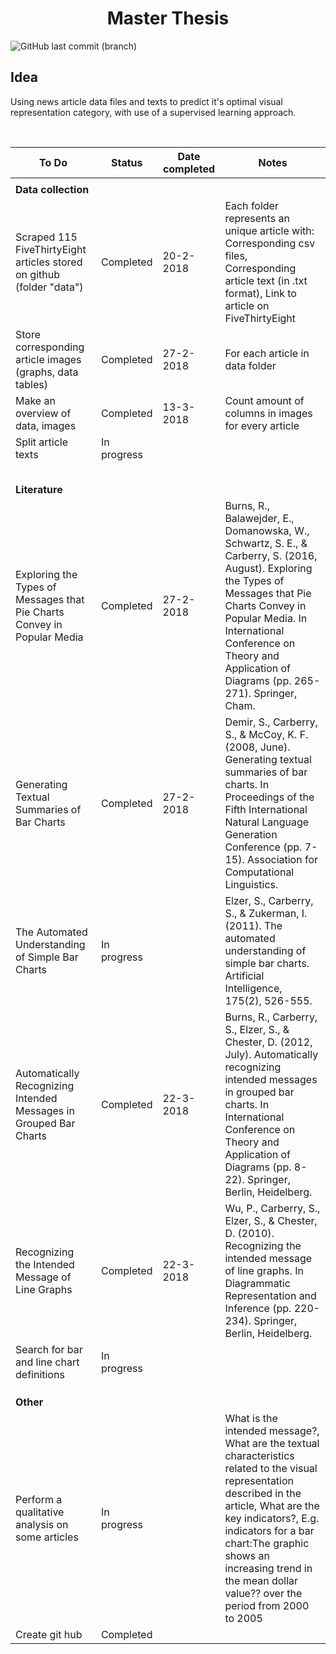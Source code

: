 <h1 align="center">Master Thesis</h1>

![GitHub last commit (branch)](https://img.shields.io/github/last-commit/mikevanlenthe/master-thesis.svg?longCache=true&style=for-the-badge)


## Idea
Using news article data files and texts to predict it's optimal visual representation category, with use of a supervised learning approach. 

<br>

<!-- 
## To do
## In progress   
*	Perform a qualitative analysis on some articles:
    *	What is the intended message? 
          *	What are the textual characteristics related to the visual representation described in the article
              *	What are the key indicators?
              *	E.g. indicators for a bar chart:
                  *	The graphic shows an increasing trend in the mean dollar value…… over the period from 2000 to 2005

## Done
*	Study of paper: Exploring the Types of Messages that Pie Charts Convey in Popular Media 
    *	Burns, R., Balawejder, E., Domanowska, W., Schwartz, S. E., & Carberry, S. (2016, August). Exploring the Types of Messages that Pie Charts Convey in Popular Media. In International Conference on Theory and Application of Diagrams (pp. 265-271). Springer, Cham.

*	On the homepage of my github I will generate an overview of my progress 
*	Github created: https://github.com/Mikevanlenthe/Master-thesis/
    *	Folder structure:
          *	Data: Article texts, csv files 
          *	Code: Used Python programs
          
*	For each article in data folder:
    *	Store corresponding article images (graphs, data tables) 

*	Data collected (so far)
    *	Scraped +- 80 FiveThirtyEight articles stored on github (folder "data")
          *	Each folder represents an unique article with:
          *	Corresponding csv files 
          *	Corresponding article text (in .txt format) 
          *	Link to article on FiveThirtyEight

*	Study of paper: Generating Textual Summaries of Bar Charts 
    *	Demir, S., Carberry, S., & McCoy, K. F. (2008, June). Generating textual summaries of bar charts. In Proceedings of the Fifth International Natural Language Generation Conference (pp. 7-15). Association for Computational Linguistics.

*	On github I will add a folder where I will store the weekly minutes


Copy, paste to do list here:
-->
| To Do                                                                   | Status      | Date completed | Notes                                                                                                                                                                                                                                                                                                 |
|-------------------------------------------------------------------------|-------------|----------------|-------------------------------------------------------------------------------------------------------------------------------------------------------------------------------------------------------------------------------------------------------------------------------------------------------|
|                                                                         |             |                |                                                                                                                                                                                                                                                                                                       |
| <b>Data collection</b>                                                  |             |                |                                                                                                                                                                                                                                                                                                       |
| Scraped 115 FiveThirtyEight articles stored on github (folder "data")   | Completed   | 20-2-2018      | Each folder represents an unique article with: Corresponding csv files, Corresponding article text (in .txt format), Link to article on FiveThirtyEight                                                                                                                                               |
| Store corresponding article images (graphs, data tables)                | Completed   | 27-2-2018      | For each article in data folder                                                                                                                                                                                                                                                                       |
| Make an overview of data, images                                        | Completed   | 13-3-2018      | Count amount of columns in images for every article                                                                                                                                                                                                                                                   |
| Split article texts                                                     | In progress |                |                                                                                                                                                                                                                                                                                                       |
|                                                                         |             |                |                                                                                                                                                                                                                                                                                                       |
|                                                                         |             |                |                                                                                                                                                                                                                                                                                                       |
|                                                                         |             |                |                                                                                                                                                                                                                                                                                                       |
|                                                                         |             |                |                                                                                                                                                                                                                                                                                                       |
|                                                                         |             |                |                                                                                                                                                                                                                                                                                                       |
| <b>Literature</b>                                                       |             |                |                                                                                                                                                                                                                                                                                                       |
| Exploring the Types of Messages that Pie Charts Convey in Popular Media | Completed   | 27-2-2018      | Burns, R., Balawejder, E., Domanowska, W., Schwartz, S. E., & Carberry, S. (2016, August). Exploring the Types of Messages that Pie Charts Convey in Popular Media. In International Conference on Theory and Application of Diagrams (pp. 265-271). Springer, Cham.                                  |
| Generating Textual Summaries of Bar Charts                              | Completed   | 27-2-2018      | Demir, S., Carberry, S., & McCoy, K. F. (2008, June). Generating textual summaries of bar charts. In Proceedings of the Fifth International Natural Language Generation Conference (pp. 7-15). Association for Computational Linguistics.                                                             |
| The Automated Understanding of Simple Bar Charts                        | In progress |                | Elzer, S., Carberry, S., & Zukerman, I. (2011). The automated understanding of simple bar charts. Artificial Intelligence, 175(2), 526-555.                                                                                                                                                           |
| Automatically Recognizing Intended Messages in Grouped Bar Charts       | Completed   | 22-3-2018      | Burns, R., Carberry, S., Elzer, S., & Chester, D. (2012, July). Automatically recognizing intended messages in grouped bar charts. In International Conference on Theory and Application of Diagrams (pp. 8-22). Springer, Berlin, Heidelberg.                                                        |
| Recognizing the Intended Message of Line Graphs                         | Completed   | 22-3-2018      | Wu, P., Carberry, S., Elzer, S., & Chester, D. (2010). Recognizing the intended message of line graphs. In Diagrammatic Representation and Inference (pp. 220-234). Springer, Berlin, Heidelberg.                                                                                                     |
| Search for bar and line chart definitions                               | In progress |                |                                                                                                                                                                                                                                                                                                       |
|                                                                         |             |                |                                                                                                                                                                                                                                                                                                       |
|                                                                         |             |                |                                                                                                                                                                                                                                                                                                       |
|                                                                         |             |                |                                                                                                                                                                                                                                                                                                       |
| <b>Other</b>                                                            |             |                |                                                                                                                                                                                                                                                                                                       |
| Perform a qualitative analysis on some articles                         | In progress |                | What is the intended message?,  What are the textual characteristics related to the visual representation described in the article,  What are the key indicators?, E.g. indicators for a bar chart:The graphic shows an increasing trend in the mean dollar value?? over the period from 2000 to 2005 |
| Create git hub                                                          | Completed   |                |                                                                                                                                                                                                                                                                                                       |                                                                                                             |
